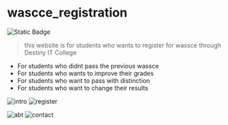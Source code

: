 # wascce_registration

![Static Badge](https://img.shields.io/badge/James-Larbie-blue)

> this website is for students who wants to register for wassce through Destiny IT College

- For students who didnt pass the previous wassce
- For students who wants to improve their grades
- For students who want to pass with distinction
- For students who want to change their results


  
![intro](https://github.com/user-attachments/assets/cb050a64-b9e1-4a45-8838-b842fab4c63c) ![register](https://github.com/user-attachments/assets/5902d7d3-eb14-42f3-808b-5f74aee24adb)

![abt](https://github.com/user-attachments/assets/901aa4c7-2862-4e38-9ef7-efdbbd2f6304) ![contact](https://github.com/user-attachments/assets/41a989f6-b8c9-4a15-9bcd-ca8b55ced786)
